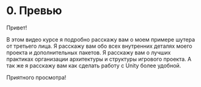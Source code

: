 # 0. Превью
Привет!

В этом видео курсе я подробно расскажу вам о моем примере шутера от третьего лица.
Я расскажу вам обо всех внутренних деталях моего проекта и дополнительных пакетов.
Я расскажу вам о лучших практиках организации архитектуры и структуры игрового проекта.
А так же я расскажу вам как сделать работу с Unity более удобной.

Приятного просмотра!
